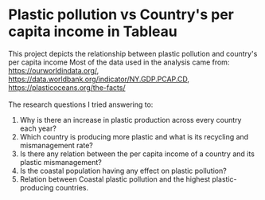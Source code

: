 # Plastic pollution vs Country's per capita income in Tableau
This project depicts the relationship between plastic pollution and country's per capita income
 Most of the data used in the analysis came from:
https://ourworldindata.org/, https://data.worldbank.org/indicator/NY.GDP.PCAP.CD, https://plasticoceans.org/the-facts/
<br></br>
The research questions I tried answering to:
1. Why is there an increase in plastic production across every country each year?
2. Which country is producing more plastic and what is its recycling and mismanagement rate?
3. Is there any relation between the per capita income of a country and its plastic mismanagement?
4. Is the coastal population having any effect on plastic pollution?
5. Relation between Coastal plastic pollution and the highest plastic-producing countries.
